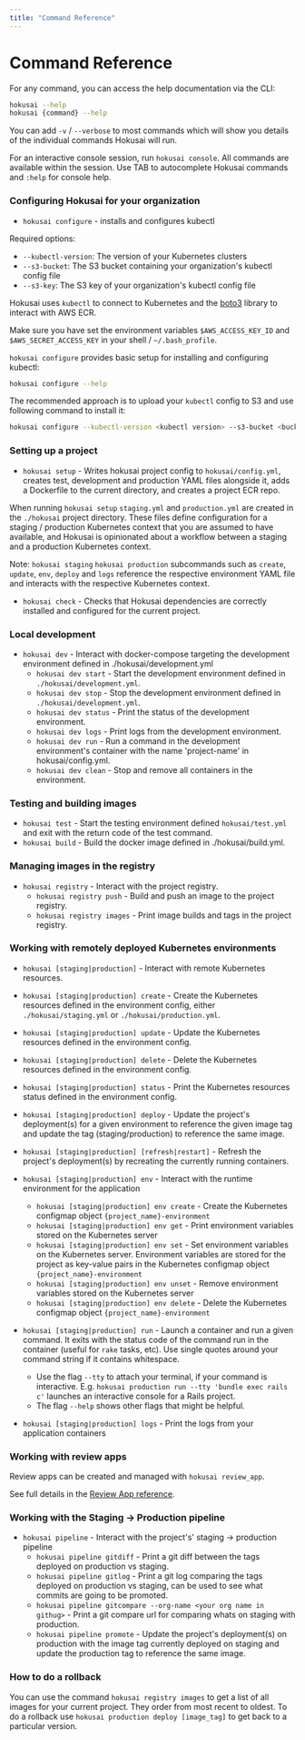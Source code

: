```yaml
---
title: "Command Reference"
---
```


# Command Reference

For any command, you can access the help documentation via the CLI:

```bash
hokusai --help
hokusai {command} --help
```

You can add `-v` / `--verbose` to most commands which will show you details of
the individual commands Hokusai will run.

For an interactive console session, run `hokusai console`. All commands are
available within the session. Use TAB to autocomplete Hokusai commands and
`:help` for console help.

### Configuring Hokusai for your organization

- `hokusai configure` - installs and configures kubectl

Required options:

- `--kubectl-version`: The version of your Kubernetes clusters
- `--s3-bucket`: The S3 bucket containing your organization's kubectl config
  file
- `--s3-key`: The S3 key of your organization's kubectl config file

Hokusai uses `kubectl` to connect to Kubernetes and the
[boto3](https://github.com/boto/boto3) library to interact with AWS ECR.

Make sure you have set the environment variables `$AWS_ACCESS_KEY_ID` and
`$AWS_SECRET_ACCESS_KEY` in your shell / `~/.bash_profile`.

`hokusai configure` provides basic setup for installing and configuring kubectl:

```bash
hokusai configure --help
```

The recommended approach is to upload your `kubectl` config to S3 and use
following command to install it:

```bash
hokusai configure --kubectl-version <kubectl version> --s3-bucket <bucket name> --s3-key <file key>
```

### Setting up a project

- `hokusai setup` - Writes hokusai project config to `hokusai/config.yml`,
  creates test, development and production YAML files alongside it, adds a
  Dockerfile to the current directory, and creates a project ECR repo.

When running `hokusai setup` `staging.yml` and `production.yml` are created in
the `./hokusai` project directory. These files define configuration for a
staging / production Kubernetes context that you are assumed to have available,
and Hokusai is opinionated about a workflow between a staging and a production
Kubernetes context.

Note: `hokusai staging` `hokusai production` subcommands such as `create`,
`update`, `env`, `deploy` and `logs` reference the respective environment YAML
file and interacts with the respective Kubernetes context.

- `hokusai check` - Checks that Hokusai dependencies are correctly installed and
  configured for the current project.

### Local development

- `hokusai dev` - Interact with docker-compose targeting the development
  environment defined in ./hokusai/development.yml
  - `hokusai dev start` - Start the development environment defined in
    `./hokusai/development.yml`.
  - `hokusai dev stop` - Stop the development environment defined in
    `./hokusai/development.yml`.
  - `hokusai dev status` - Print the status of the development environment.
  - `hokusai dev logs` - Print logs from the development environment.
  - `hokusai dev run` - Run a command in the development environment's container
    with the name 'project-name' in hokusai/config.yml.
  - `hokusai dev clean` - Stop and remove all containers in the environment.

### Testing and building images

- `hokusai test` - Start the testing environment defined `hokusai/test.yml` and
  exit with the return code of the test command.
- `hokusai build` - Build the docker image defined in ./hokusai/build.yml.

### Managing images in the registry

- `hokusai registry` - Interact with the project registry.
  - `hokusai registry push` - Build and push an image to the project registry.
  - `hokusai registry images` - Print image builds and tags in the project
    registry.

### Working with remotely deployed Kubernetes environments

- `hokusai [staging|production]` - Interact with remote Kubernetes resources.

- `hokusai [staging|production] create` - Create the Kubernetes resources
  defined in the environment config, either `./hokusai/staging.yml` or
  `./hokusai/production.yml`.
- `hokusai [staging|production] update` - Update the Kubernetes resources
  defined in the environment config.
- `hokusai [staging|production] delete` - Delete the Kubernetes resources
  defined in the environment config.
- `hokusai [staging|production] status` - Print the Kubernetes resources status
  defined in the environment config.

- `hokusai [staging|production] deploy` - Update the project's deployment(s) for
  a given environment to reference the given image tag and update the tag
  (staging/production) to reference the same image.
- `hokusai [staging|production] [refresh|restart]` - Refresh the project's
  deployment(s) by recreating the currently running containers.

- `hokusai [staging|production] env` - Interact with the runtime environment for
  the application

  - `hokusai [staging|production] env create` - Create the Kubernetes configmap
    object `{project_name}-environment`
  - `hokusai [staging|production] env get` - Print environment variables stored
    on the Kubernetes server
  - `hokusai [staging|production] env set` - Set environment variables on the
    Kubernetes server. Environment variables are stored for the project as
    key-value pairs in the Kubernetes configmap object
    `{project_name}-environment`
  - `hokusai [staging|production] env unset` - Remove environment variables
    stored on the Kubernetes server
  - `hokusai [staging|production] env delete` - Delete the Kubernetes configmap
    object `{project_name}-environment`

- `hokusai [staging|production] run` - Launch a container and run a given
  command. It exits with the status code of the command run in the container
  (useful for `rake` tasks, etc). Use single quotes around your command string
  if it contains whitespace.
  - Use the flag `--tty` to attach your terminal, if your command is
    interactive. E.g. `hokusai production run --tty 'bundle exec rails c'`
    launches an interactive console for a Rails project.
  - The flag `--help` shows other flags that might be helpful.
- `hokusai [staging|production] logs` - Print the logs from your application
  containers

### Working with review apps

Review apps can be created and managed with `hokusai review_app`.

See full details in the [Review App reference](Review_Apps.md).

### Working with the Staging -> Production pipeline

- `hokusai pipeline` - Interact with the project's' staging -> production
  pipeline
  - `hokusai pipeline gitdiff` - Print a git diff between the tags deployed on
    production vs staging.
  - `hokusai pipeline gitlog` - Print a git log comparing the tags deployed on
    production vs staging, can be used to see what commits are going to be
    promoted.
  - `hokusai pipeline gitcompare --org-name <your org name in githug>` - Print a
    git compare url for comparing whats on staging with production.
  - `hokusai pipeline promote` - Update the project's deployment(s) on
    production with the image tag currently deployed on staging and update the
    production tag to reference the same image.

### How to do a rollback

You can use the command `hokusai registry images` to get a list of all images
for your current project. They order from most recent to oldest. To do a
rollback use `hokusai production deploy [image_tag]` to get back to a particular
version.
